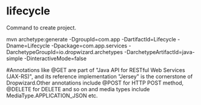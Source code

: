 # lifecycle
Command to create project.

mvn archetype:generate
  -DgroupId=com.app
  -DartifactId=Lifecycle
  -Dname=Lifecycle
  -Dpackage=com.app.services
  -DarchetypeGroupId=io.dropwizard.archetypes
  -DarchetypeArtifactId=java-simple
  -DinteractiveMode=false
  
 #Annotations like @GET
 are part of "Java API for RESTful Web Services (JAX-RS)", and its reference implementation "Jersey"  is the cornerstone of Dropwizard.Other annotations include @POST for HTTP POST method, @DELETE for DELETE and so on and media types include MediaType.APPLICATION_JSON etc.
